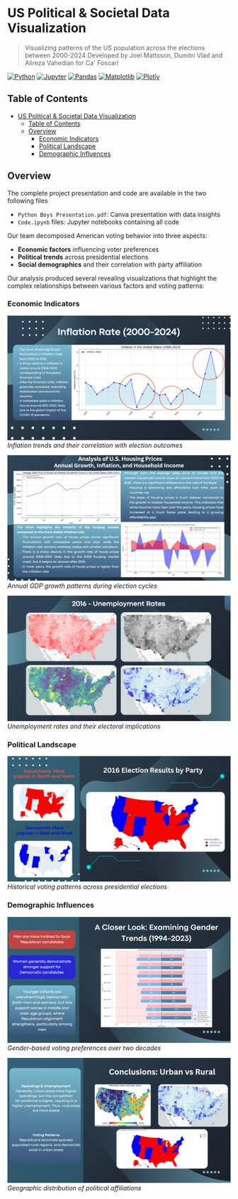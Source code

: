 # US Political & Societal Data Visualization

> Visualizing patterns of the US population across the elections between 2000-2024
> Developed by Joel Mattsson, Dumitri Vlad and Alireza Vahedian for Ca' Foscari

[![Python](https://img.shields.io/badge/Python-3.8+-blue)](https://www.python.org/)
[![Jupyter](https://img.shields.io/badge/Jupyter-Notebook-orange)](https://jupyter.org/)
[![Pandas](https://img.shields.io/badge/Pandas-Data_Analysis-green)](https://pandas.pydata.org/)
[![Matplotlib](https://img.shields.io/badge/Matplotlib-Visualization-red)](https://matplotlib.org/)
[![Plotly](https://img.shields.io/badge/Plotly-Interactive_Charts-lightblue)](https://plotly.com/)

## Table of Contents
- [US Political \& Societal Data Visualization](#us-political--societal-data-visualization)
  - [Table of Contents](#table-of-contents)
  - [Overview](#overview)
    - [Economic Indicators](#economic-indicators)
    - [Political Landscape](#political-landscape)
    - [Demographic Influences](#demographic-influences)

## Overview

The complete project presentation and code are available in the two following files
- `Python Boys Presentation.pdf`: Canva presentation with data insights
- `Code.ipynb` files: Jupyter notebooks containing all code

Our team decomposed American voting behavior into three aspects:
- **Economic factors** influencing voter preferences
- **Political trends** across presidential elections
- **Social demographics** and their correlation with party affiliation

Our analysis produced several revealing visualizations that highlight the complex relationships between various factors and voting patterns:

### Economic Indicators

![Inflation Analysis](readme-material/2-inflation.PNG)
*Inflation trends and their correlation with election outcomes*

![Economic Growth](readme-material/3-annual-growth.PNG)
*Annual GDP growth patterns during election cycles*

![Unemployment Impact](readme-material/4-unemployment.PNG)
*Unemployment rates and their electoral implications*

### Political Landscape

![Election Results](readme-material/5-political-results.PNG)
*Historical voting patterns across presidential elections*

### Demographic Influences

![Gender Voting Trends](readme-material/6-gender-trends.PNG)
*Gender-based voting preferences over two decades*

![Urban-Rural Divide](readme-material/7-urban-rural.PNG)
*Geographic distribution of political affiliations*
